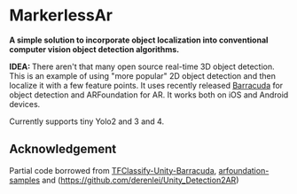 # MarkerlessAr
<strong>A simple solution to incorporate object localization into conventional computer vision object detection algorithms. </strong>

<strong>IDEA: </strong> There aren't that many open source real-time 3D object detection. This is an example of using "more popular" 2D object detection and then localize it with a few feature points. It uses recently released [Barracuda](https://docs.unity3d.com/Packages/com.unity.barracuda@1.0/manual/index.html) for object detection and ARFoundation for AR. It works both on iOS and Android devices.

Currently supports tiny Yolo2 and 3 and 4.


## Acknowledgement
Partial code borrowed from [TFClassify-Unity-Barracuda](https://github.com/Syn-McJ/TFClassify-Unity-Barracuda), [arfoundation-samples](https://github.com/Unity-Technologies/arfoundation-samples) and (https://github.com/derenlei/Unity_Detection2AR)

